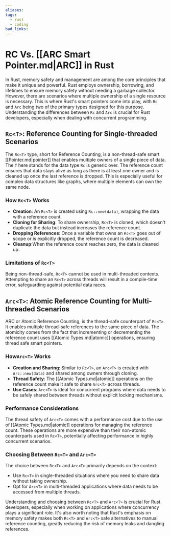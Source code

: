 ```yaml
---
aliases:
tags:
  - rust
  - coding
bad_links:
---
```

# RC Vs. [[ARC Smart Pointer.md|ARC]] in Rust

In Rust, memory safety and management are among the core principles that make it unique and powerful. Rust employs ownership, borrowing, and lifetimes to ensure memory safety without needing a garbage collector. However, there are scenarios where multiple ownership of a single resource is necessary. This is where Rust's smart pointers come into play, with `Rc` and `Arc` being two of the primary types designed for this purpose. Understanding the differences between `Rc` and `Arc` is crucial for Rust developers, especially when dealing with concurrent programming.

## `Rc<T>`: Reference Counting for Single-threaded Scenarios

The `Rc<T>` type, short for Reference Counting, is a non-thread-safe smart [[Pointer.md|pointer]] that enables multiple owners of a single piece of data. The `T` here stands for the data type `Rc` is generic over. The reference count ensures that data stays alive as long as there is at least one owner and is cleaned up once the last reference is dropped. This is especially useful for complex data structures like graphs, where multiple elements can own the same node.

### How `Rc<T>` Works

- **Creation**: An `Rc<T>` is created using `Rc::new(data)`, wrapping the data with a reference count.
- **Cloning for Sharing**: To share ownership, `Rc<T>` is cloned, which doesn't duplicate the data but instead increases the reference count.
- **Dropping References**: Once a variable that owns an `Rc<T>` goes out of scope or is explicitly dropped, the reference count is decreased.
- **Cleanup**:When the reference count reaches zero, the data is cleaned up.

### Limitations of `Rc<T>`

Being non-thread-safe, `Rc<T>` cannot be used in multi-threaded contexts. Attempting to share an `Rc<T>` across threads will result in a compile-time error, safeguarding against potential data races.

## `Arc<T>`: Atomic Reference Counting for Multi-threaded Scenarios

ARC or Atomic Reference Counting, is the thread-safe counterpart of `Rc<T>`. It enables multiple thread-safe references to the same piece of data. The atomicity comes from the fact that incrementing or decrementing the reference count uses [[Atomic Types.md|atomic]] operations, ensuring thread safe smart pointers.

### How`Arc<T>` Works

- **Creation and Sharing**: Similar to `Rc<T>`, an `Arc<T>` is created with `Arc::new(data)` and shared among owners through cloning.
- **Thread Safety**: The [[Atomic Types.md|atomic]] operations on the reference count make it safe to share `Arc<T>` across threads.
- **Use Cases**: `Arc<T>` is ideal for concurrent programs where data needs to be safely shared between threads without explicit locking mechanisms.

### Performance Considerations

The thread safety of `Arc<T>` comes with a performance cost due to the use of [[Atomic Types.md|atomic]] operations for managing the reference count. These operations are more expensive than their non-atomic counterparts used in `Rc<T>`, potentially affecting performance in highly concurrent scenarios.

### Choosing Between `Rc<T>` and `Arc<T>`

The choice between `Rc<T>` and `Arc<T>` primarily depends on the context:
- Use `Rc<T>` in single-threaded situations where you need to share data without taking ownership.
- Opt for `Arc<T>` in multi-threaded applications where data needs to be accessed from multiple threads.

Understanding and choosing between `Rc<T>` and `Arc<T>` is crucial for Rust developers, especially when working on applications where concurrency plays a significant role. It's also worth noting that Rust's emphasis on memory safety makes both `Rc<T>` and `Arc<T>` safe alternatives to manual reference counting, greatly reducing the risk of memory leaks and dangling references.